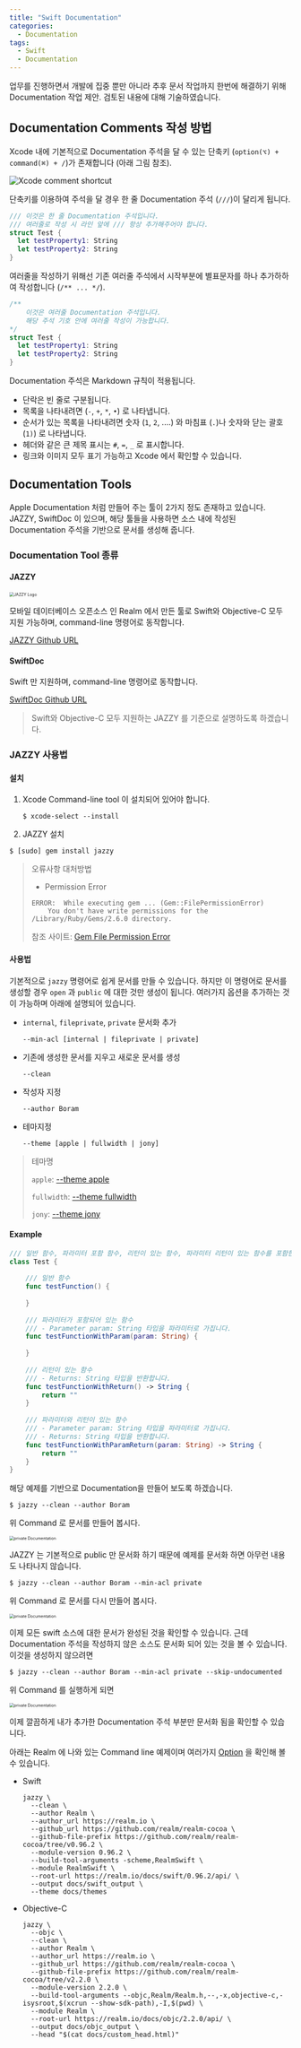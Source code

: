 ```yaml
---
title: "Swift Documentation"
categories:
  - Documentation
tags:
  - Swift
  - Documentation
---
```


업무를 진행하면서 개발에 집중 뿐만 아니라 추후 문서 작업까지 한번에 해결하기 위해 Documentation 작업 제안. 검토된 내용에 대해 기술하였습니다. 

## Documentation Comments 작성 방법

Xcode 내에 기본적으로 Documentation 주석을 달 수 있는 단축키 (```option(⌥) + command(⌘) + /```)가 존재합니다 (아래 그림 참조).

![Xcode comment shortcut](/images/Xcode_comment_documentation.png)

단축키를 이용하여 주석을 달 경우 한 줄 Documentation 주석 (```///```)이 달리게 됩니다.

```swift
/// 이것은 한 줄 Documentation 주석입니다.
/// 여러줄로 작성 시 라인 앞에 /// 항상 추가해주어야 합니다.
struct Test {
  let testProperty1: String
  let testProperty2: String
}
```

여러줄을 작성하기 위해선 기존 여러줄 주석에서 시작부분에 별표문자를 하나 추가하하여 작성합니다 (```/** ... */```).

```swift
/**
	이것은 여러줄 Documentation 주석입니다.
	해당 주석 기호 안에 여러줄 작성이 가능합니다.
*/
struct Test {
  let testProperty1: String
  let testProperty2: String
}
```

Documentation 주석은 Markdown 규칙이 적용됩니다.

- 단락은 빈 줄로 구분됩니다.
- 목록을 나타내려면 (`-`, `+`, `*`, `•`) 로 나타냅니다.
- 순서가 있는 목록을 나타내려면 숫자 (`1`, `2`, ....) 와 마침표 (`.`)나 숫자와 닫는 괄호 (`1)`) 로 나타냅니다.
- 헤더와 같은 큰 제목 표시는 `#`, `=`, `_` 로 표시합니다.
- 링크와 이미지 모두 표기 가능하고 Xcode 에서 확인할 수 있습니다.



## Documentation Tools

Apple Documentation 처럼 만들어 주는 툴이 2가지 정도 존재하고 있습니다. JAZZY, SwiftDoc 이 있으며, 해당 툴들을 사용하면 소스 내에 작성된 Documentation 주석을 기반으로 문서를 생성해 줍니다.

### Documentation Tool 종류

#### JAZZY

<img src="https://github.com/realm/jazzy/blob/master/images/logo.jpg?raw=true" alt="JAZZY Logo" style="zoom:50%;" />

모바일 데이터베이스 오픈소스 인 Realm 에서 만든 툴로 Swift와 Objective-C 모두 지원 가능하며, command-line 명령어로 동작합니다.

[JAZZY Github URL](https://github.com/realm/jazzy)

#### SwiftDoc

Swift 만 지원하며, command-line 명령어로 동작합니다.

[SwiftDoc Github URL](https://github.com/SwiftDocOrg/swift-doc)

> Swift와 Objective-C 모두 지원하는 JAZZY 를 기준으로 설명하도록 하겠습니다.

### JAZZY 사용법

#### 설치

1. Xcode Command-line tool 이 설치되어 있어야 합니다.

   ```
   $ xcode-select --install
   ```

2. JAZZY 설치

```
$ [sudo] gem install jazzy
```

> 오류사항 대처방법
>
> - Permission Error
>
> ```
> ERROR:  While executing gem ... (Gem::FilePermissionError)
>     You don't have write permissions for the /Library/Ruby/Gems/2.6.0 directory.
> ```
>
> 참조 사이트: [Gem File Permission Error](https://jojoldu.tistory.com/288)

#### 사용법

기본적으로 ```jazzy``` 명령어로 쉽게 문서를 만들 수 있습니다. 하지만 이 명령어로 문서를 생성할 경우 ```open``` 과 ```public``` 에 대한 것만 생성이 됩니다. 여러가지 옵션을 추가하는 것이 가능하며 아래에 설명되어 있습니다.

- ```internal```, ```fileprivate```, ```private``` 문서화 추가
  ```
  --min-acl [internal | fileprivate | private]
  ```
- 기존에 생성한 문서를 지우고 새로운 문서를 생성
  ```
  --clean
  ```
- 작성자 지정
  ```
  --author Boram
  ```
- 테마지정
  ```
  --theme [apple | fullwidth | jony]
  ```
> 테마명
>
> ```apple```: [--theme apple](https://realm.io/docs/swift/latest/api/)
>
> ```fullwidth```: [--theme fullwidth](https://reduxkit.github.io/ReduxKit/)
> 
> ```jony```: [--theme jony](https://harshilshah.github.io/IGListKit/)

#### Example
```swift
/// 일반 함수, 파라미터 포함 함수, 리턴이 있는 함수, 파라미터 리턴이 있는 함수를 포함한 class
class Test {
    
    /// 일반 함수
    func testFunction() {
        
    }
    
    /// 파라미터가 포함되어 있는 함수
    /// - Parameter param: String 타입을 파라미터로 가집니다.
    func testFunctionWithParam(param: String) {
        
    }
    
    /// 리턴이 있는 함수
    /// - Returns: String 타입을 반환합니다.
    func testFunctionWithReturn() -> String {
        return ""
    }
    
    /// 파라미터와 리턴이 있는 함수
    /// - Parameter param: String 타입을 파라미터로 가집니다.
    /// - Returns: String 타입을 반환합니다.
    func testFunctionWithParamReturn(param: String) -> String {
        return ""
    }
}
```

해당 예제를 기반으로 Documentation을 만들어 보도록 하겠습니다.

```
$ jazzy --clean --author Boram
```

위 Command 로 문서를 만들어 봅시다.

<img src="https://github.com/bbiguduk/bbiguduk.github.io/blob/main/images/public_documentation.png?raw=true" alt="private Documentation" style="zoom:50%;" />

JAZZY 는 기본적으로 public 만 문서화 하기 때문에 예제를 문서화 하면 아무런 내용도 나타나지 않습니다.

```
$ jazzy --clean --author Boram --min-acl private
```

위 Command 로 문서를 다시 만들어 봅시다.

<img src="https://github.com/bbiguduk/bbiguduk.github.io/blob/main/images/private_documentation.png?raw=true" alt="private Documentation" style="zoom:50%;" />

이제 모든 swift 소스에 대한 문서가 완성된 것을 확인할 수 있습니다. 근데 Documentation 주석을 작성하지 않은 소스도 문서화 되어 있는 것을 볼 수 있습니다. 이것을 생성하지 않으려면

```
$ jazzy --clean --author Boram --min-acl private --skip-undocumented
```

위 Command 를 실행하게 되면

<img src="https://github.com/bbiguduk/bbiguduk.github.io/blob/main/images/skip_undocumentation.png?raw=true" alt="private Documentation" style="zoom:50%;" />

이제 깔끔하게 내가 추가한 Documentation 주석 부분만 문서화 됨을 확인할 수 있습니다.

아래는 Realm 에 나와 있는 Command line 예제이며 여러가지 [Option](https://github.com/realm/jazzy) 을 확인해 볼 수 있습니다.

- Swift

  ```
  jazzy \
    --clean \
    --author Realm \
    --author_url https://realm.io \
    --github_url https://github.com/realm/realm-cocoa \
    --github-file-prefix https://github.com/realm/realm-cocoa/tree/v0.96.2 \
    --module-version 0.96.2 \
    --build-tool-arguments -scheme,RealmSwift \
    --module RealmSwift \
    --root-url https://realm.io/docs/swift/0.96.2/api/ \
    --output docs/swift_output \
    --theme docs/themes
  ```

- Objective-C

  ```
  jazzy \
    --objc \
    --clean \
    --author Realm \
    --author_url https://realm.io \
    --github_url https://github.com/realm/realm-cocoa \
    --github-file-prefix https://github.com/realm/realm-cocoa/tree/v2.2.0 \
    --module-version 2.2.0 \
    --build-tool-arguments --objc,Realm/Realm.h,--,-x,objective-c,-isysroot,$(xcrun --show-sdk-path),-I,$(pwd) \
    --module Realm \
    --root-url https://realm.io/docs/objc/2.2.0/api/ \
    --output docs/objc_output \
    --head "$(cat docs/custom_head.html)"
  ```

## 
